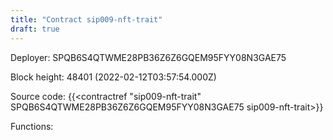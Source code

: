 ```yaml
---
title: "Contract sip009-nft-trait"
draft: true
---
```

Deployer: SPQB6S4QTWME28PB36Z6Z6GQEM95FYY08N3GAE75


 



Block height: 48401 (2022-02-12T03:57:54.000Z)

Source code: {{<contractref "sip009-nft-trait" SPQB6S4QTWME28PB36Z6Z6GQEM95FYY08N3GAE75 sip009-nft-trait>}}

Functions:


